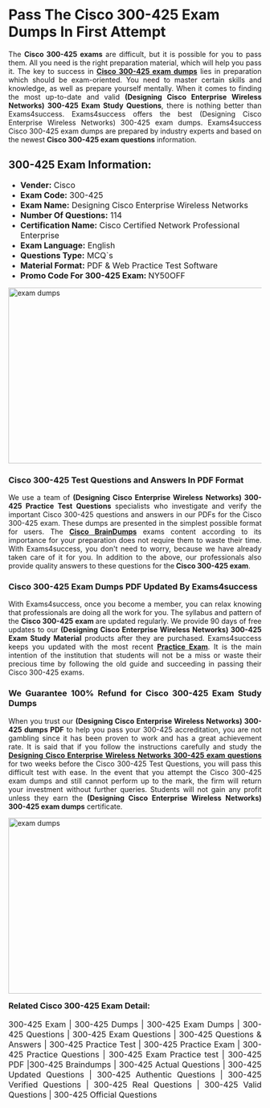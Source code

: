 <h1><strong><strong>Pass The Cisco 300-425 Exam Dumps In First Attempt</strong></strong></h1> <p style="text-align:justify">The <strong>Cisco 300-425 exams</strong> are difficult, but it is possible for you to pass them. All you need is the right preparation material, which will help you pass it. The key to success in <a href="https://www.exams4success.com/cisco/300-425-pdf-exam-dumps"><strong>Cisco 300-425 exam dumps</strong></a> lies in preparation which should be exam-oriented. You need to master certain skills and knowledge, as well as prepare yourself mentally. When it comes to finding the most up-to-date and valid <strong>(Designing Cisco Enterprise Wireless Networks) 300-425 Exam Study Questions</strong>, there is nothing better than Exams4success. Exams4success offers the best (Designing Cisco Enterprise Wireless Networks) 300-425 exam dumps. Exams4success Cisco 300-425 exam dumps are prepared by industry experts and based on the newest <strong>Cisco 300-425 exam questions</strong> information.</p> <h2><strong><strong>300-425 Exam Information:</strong></strong></h2> <ul> <li><span style="font-size:16px"><strong>Vender:</strong> Cisco</span></li> <li><span style="font-size:16px"><strong>Exam Code:</strong> 300-425</span></li> <li><span style="font-size:16px"><strong>Exam Name:</strong> Designing Cisco Enterprise Wireless Networks</span></li> <li><span style="font-size:16px"><strong>Number Of Questions:</strong> 114</span></li> <li><span style="font-size:16px"><strong>Certification Name:</strong> Cisco Certified Network Professional Enterprise</span></li> <li><span style="font-size:16px"><strong>Exam Language:</strong> English</span></li> <li><span style="font-size:16px"><strong>Questions Type:</strong> MCQ`s</span></li> <li><span style="font-size:16px"><strong>Material Format:</strong> PDF & Web Practice Test Software</span></li> <li><span style="font-size:16px"><strong>Promo Code For 300-425 Exam: </strong>NY50OFF</span></li> </ul> <p><a href="https://www.exams4success.com/cisco/300-425-pdf-exam-dumps" rel="no-follow"><img alt="exam dumps" src="https://www.certcollections.com/uploads/content/infrist1.png" style="height:350px; width:750px" /></a></p> <h3><strong>Cisco 300-425 Test Questions and Answers In PDF Format</strong></h3> <p style="text-align:justify">We use a team of <strong>(Designing Cisco Enterprise Wireless Networks) 300-425 Practice Test Questions</strong> specialists who investigate and verify the important Cisco 300-425 questions and answers in our PDFs for the Cisco 300-425 exam. These dumps are presented in the simplest possible format for users. The <a href="https://www.exams4success.com/cisco-exam-dumps"><strong>Cisco BrainDumps</strong></a> exams content according to its importance for your preparation does not require them to waste their time. With Exams4success, you don't need to worry, because we have already taken care of it for you. In addition to the above, our professionals also provide quality answers to these questions for the<strong> Cisco 300-425 exam</strong>.</p> <h3><strong> Cisco 300-425 Exam Dumps PDF Updated By Exams4success</strong></h3> <p style="text-align:justify">With Exams4success, once you become a member, you can relax knowing that professionals are doing all the work for you. The syllabus and pattern of the <strong>Cisco 300-425 exam </strong>are updated regularly. We provide 90 days of free updates to our <strong>(Designing Cisco Enterprise Wireless Networks) 300-425 Exam Study Material</strong> products after they are purchased. Exams4success keeps you updated with the most recent <a href="https://www.exams4success.com/"><strong>Practice Exam</strong></a>. It is the main intention of the institution that students will not be a miss or waste their precious time by following the old guide and succeeding in passing their Cisco 300-425 exams.</p> <h3 style="text-align:justify"><strong>We Guarantee 100% Refund for Cisco 300-425 Exam Study Dumps</strong></h3> <p style="text-align:justify">When you trust our <strong>(Designing Cisco Enterprise Wireless Networks) 300-425 dumps PDF</strong> to help you pass your 300-425 accreditation, you are not gambling since it has been proven to work and has a great achievement rate. It is said that if you follow the instructions carefully and study the <a href="https://www.exams4success.com/cisco/300-425-pdf-exam-dumps"><strong>Designing Cisco Enterprise Wireless Networks 300-425 exam questions</strong></a> for two weeks before the Cisco 300-425 Test Questions, you will pass this difficult test with ease. In the event that you attempt the Cisco 300-425 exam dumps and still cannot perform up to the mark, the firm will return your investment without further queries. Students will not gain any profit unless they earn the <strong>(Designing Cisco Enterprise Wireless Networks) 300-425 exam dumps</strong> certificate.</p> <p style="text-align:justify"><a href="https://www.exams4success.com/cisco/300-425-pdf-exam-dumps" rel="no-follow"><img alt="exam dumps" src="https://www.certcollections.com/uploads/content/free_demo1.png" style="height:350px; width:750px" /></a></p> <p style="text-align:justify"><span style="font-size:16px"><strong>Related Cisco 300-425 Exam Detail:</strong></span><br /> <br /> <span style="font-size:16px">300-425 Exam | 300-425 Dumps | 300-425 Exam Dumps | 300-425 Questions | 300-425 Exam Questions | 300-425 Questions & Answers | 300-425 Practice Test | 300-425 Practice Exam | 300-425 Practice Questions | 300-425 Exam Practice test | 300-425 PDF |300-425 Braindumps | 300-425 Actual Questions | 300-425 Updated Questions | 300-425 Authentic Questions | 300-425 Verified Questions | 300-425 Real Questions | 300-425 Valid Questions | 300-425 Official Questions</span></p>
